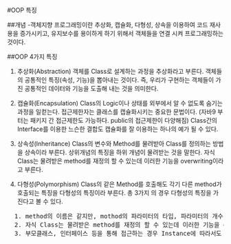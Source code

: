 #OOP 특징

##개념
-객체지향 프로그래밍이란 추상화, 캡슐화, 다형성, 상속을 이용하여 코드 재사용을 증가시키고, 유지보수를 용이하게 하기 위해서 객체들을 연결 시켜 프로그래밍하는 것이다.

##OOP 4가지 특징

1. 추상화(Abstraction)
객체를 Class로 설계하는 과정을 추상화라고 부른다.
객체들의 공통적인 특징(속성, 기능)을 뽑아내는 것이다.
즉, 우리가 구현하는 객체들이 가진 공통적인 데이터와 기능을 도출해 내는 것을 의미한다.

2. 캡슐화(Encapsulation)
Class의 Logic이나 상태를 외부에서 알 수 없도록 숨기는 과정을 일컫는다.
접근제한자는 클래스를 캡슐화시키는 중요한 문법이다. (자바9 부터는 패키지 간 접근제한도 가능하다. public의 접근제한이 다양해짐) 
Class간의 Interface를 이용한 느슨한 결합도 캡슐화를 잘 이용하는 하나의 예가 될 수 있다.

3. 상속성(Inheritance)
Class의 변수와 Method를 물려받아 Class를 정의하는 방법을 상속이라 부른다.
상위개념의 특징을 하위 개념이 물려받는 것을 말한다.
자식 Class는 물려받은 method를 재정의 할 수 있는데 이러한 기능을 overwriting이라고 부른다.

4. 다형성(Polymorphism)
Class의 같은 Method를 호출해도 각기 다른 method가 호출되는 특징을 다형성의 특징이라 부른다.
총 3가지 의 경우 다형성의 특징을 가진다고 볼 수 있다.
<pre>
  1. method의 이름은 같지만, mothod의 파라미터의 타입, 파라미터의 개수, return type에 따라 실제로 다른 메소드가 호출될 수 있도록 구현할 수 있는데 이것을 Overloading이라고 부른다
  2. 자식 Class는 물려받은 method를 재정의 할 수 있는데 이러한 기능을 overwriting이라고 부른다.
  3. 부모클래스, 인터페이스 등을 통해 접근하는 경우 Instance에 따라서도 다른 메소드가 호출될 수 있다.
</pre>

